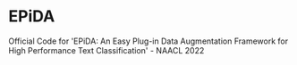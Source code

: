 # EPiDA
Official Code for 'EPiDA: An Easy Plug-in Data Augmentation Framework for High Performance Text Classification' - NAACL 2022
